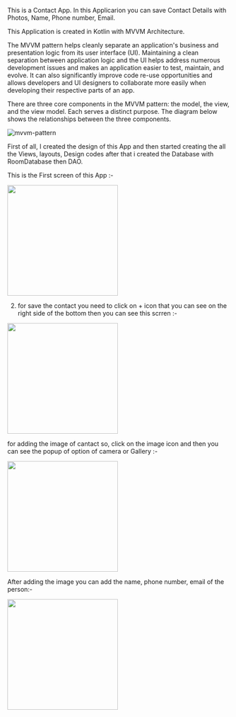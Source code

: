 This is a Contact App. In this Applicarion you can save Contact Details with Photos, Name, Phone number, Email.

This Application is created in Kotlin with MVVM Architecture.

The MVVM pattern helps cleanly separate an application's business and presentation logic from its user interface (UI). 
Maintaining a clean separation between application logic and the UI helps address numerous development issues and makes an application easier to test, maintain, and evolve. 
It can also significantly improve code re-use opportunities and allows developers and UI designers to collaborate more easily when developing their respective parts of an app.

There are three core components in the MVVM pattern: the model, the view, and the view model. 
Each serves a distinct purpose. The diagram below shows the relationships between the three components.

![mvvm-pattern](https://github.com/user-attachments/assets/83874d6c-f0d9-4c34-8bde-77d4f4c75ea8)


First of all, I created the design of this App and then started creating the all the Views, layouts, Design codes
after that i created the Database with RoomDatabase then DAO.


This is the First screen of this App :- 

<img width="250" src="https://github.com/user-attachments/assets/1dfe8ef2-8b2c-4cdd-bbf3-e7d7899c6ed6">

2. for save the contact you need to click on + icon that you can see on the right side of the bottom then you can see this scrren :-

<img width="250" src="https://github.com/user-attachments/assets/2e79b230-6528-4577-adec-e9bd5763757b">

for adding the image of cantact so, click on the image icon and then you can see the popup of option of camera or Gallery :-

<img width="250" src="https://github.com/user-attachments/assets/4481ec3c-82a8-4a23-8d31-cb516af24930">

After adding the image you can add the name, phone number, email of the person:-

<img width="250" src="https://github.com/user-attachments/assets/774f2644-104e-472b-824e-b8b6635f64e2">
